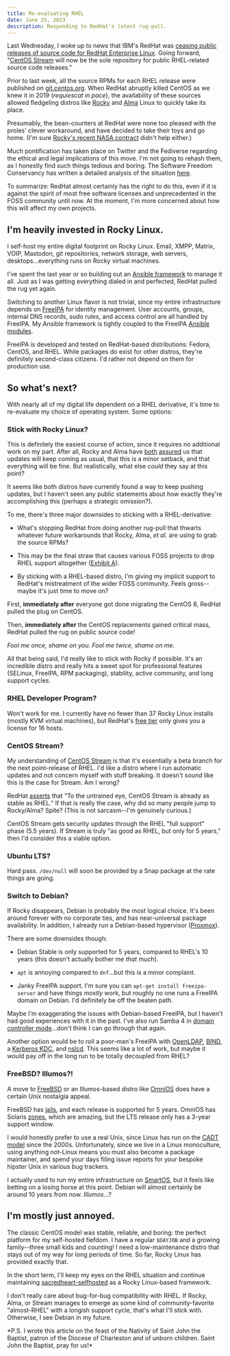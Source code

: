 ```yaml
---
title: Re-evaluating RHEL
date: June 25, 2023
description: Responding to RedHat's latest rug-pull.
---
```


Last Wednesday, I woke up to news that IBM's RedHat was [ceasing public releases
of source code for RedHat Enterprise Linux](https://www.redhat.com/en/blog/furthering-evolution-centos-stream).
Going forward, "[CentOS Stream](https://www.centos.org/centos-stream/) will now
be the sole repository for public RHEL-related source code releases."

Prior to last week, all the source RPMs for each RHEL release were published on
[git.centos.org](https://git.centos.org/). When RedHat abruptly killed CentOS as
we knew it in 2019 (*requiescat in pace*), the availability of these sources allowed
fledgeling distros like [Rocky](https://rockylinux.org/) and [Alma](https://almalinux.org/)
Linux to quickly take its place.

Presumably, the bean-counters at RedHat were none too pleased with the proles'
clever workaround, and have decided to take their toys and go home. (I'm sure
[Rocky's recent NASA contract](https://twitter.com/rocky_linux/status/1668781190520918019)
didn't help either.)

Much pontification has taken place on Twitter and the Fediverse regarding
the ethical and legal implications of this move. I'm not going to rehash them,
as I honestly find such things tedious and boring. The Software Freedom Conservancy
has written a detailed analysis of the situation [here](https://sfconservancy.org/blog/2023/jun/23/rhel-gpl-analysis/).

To summarize: RedHat almost certainly has the right to do this, even if it is
against the spirit of most free software licenses and unprecedented in the FOSS
community until now. At the moment, I'm more concerned about how this will affect
my own projects.

## I'm heavily invested in Rocky Linux.

I self-host my entire digital footprint on Rocky Linux. Email, XMPP, Matrix, VOIP,
Mastodon, git repositories, network storage, web servers, desktops...everything
runs on Rocky virtual machines.

I've spent the last year or so building out an [Ansible framework](https://github.com/sacredheartsc/selfhosted)
to manage it all. Just as I was getting everything dialed in and perfected,
RedHat pulled the rug yet again.

Switching to another Linux flavor is not trivial, since my entire infrastructure
depends on [FreeIPA](https://freeipa.org/) for identity management. User accounts,
groups, internal DNS records, sudo rules, and access control are all handled by FreeIPA.
My Ansible framework is tightly coupled to the FreeIPA [Ansible modules](https://github.com/freeipa/ansible-freeipa).

FreeIPA is developed and tested on RedHat-based distributions: Fedora, CentOS,
and RHEL. While packages do exist for other distros, they're definitely second-class
citizens. I'd rather not depend on them for production use.

## So what's next?

With nearly all of my digital life dependent on a RHEL derivative, it's time to
re-evaluate my choice of operating system. Some options:

### Stick with Rocky Linux?

This is definitely the easiest course of action, since it requires no additional
work on my part. After all, Rocky and Alma have
[both](https://rockylinux.org/news/brave-new-world-path-forward/)
[assured](https://almalinux.org/blog/impact-of-rhel-changes/)
us that updates will keep coming as usual, that this is a minor setback, and that
everything will be fine. But realistically, what else *could* they say at this point?

It seems like both distros have currently found a way to keep pushing updates, but
I haven't seen any public statements about how exactly they're accomplishing this (perhaps
a strategic omission?).

To me, there's three major downsides to sticking with a RHEL-derivative:

- What's stopping RedHat from doing another rug-pull that thwarts whatever
  future workarounds that Rocky, Alma, *et al.* are using to grab the source RPMs?

- This may be the final straw that causes various FOSS projects to drop RHEL
  support altogether ([Exhibit A](https://www.jeffgeerling.com/blog/2023/removing-official-support-red-hat-enterprise-linux)). 

- By sticking with a RHEL-based distro, I'm giving my implicit support to RedHat's
  mistreatment of the wider FOSS community. Feels gross--maybe it's just time to
  move on?

First, **immediately after** everyone got done migrating the CentOS 8, RedHat
pulled the plug on CentOS.

Then, **immediately after** the CentOS replacements gained critical mass, RedHat
pulled the rug on public source code!

*Fool me once, shame on you. Fool me twice, shame on me.*

All that being said, I'd really like to stick with Rocky if possible. It's an
incredible distro and really hits a sweet spot for professional features (SELinux,
FreeIPA, RPM packaging), stability, active community, and long support cycles.

### RHEL Developer Program?

Won't work for me. I currently have no fewer than 37 Rocky Linux installs (mostly KVM
virtual machines), but RedHat's [free tier](https://developers.redhat.com/articles/faqs-no-cost-red-hat-enterprise-linux)
only gives you a license for 16 hosts.

### CentOS Stream?

My understanding of [CentOS Stream](https://www.centos.org/centos-stream/) is that it's
essentially a beta branch for the next point-release of RHEL. I'd like a distro where I
run automatic updates and not concern myself with stuff breaking. It doesn't *sound*
like this is the case for Stream. Am I wrong?

RedHat [asserts](https://blog.centos.org/2020/12/centos-stream-is-continuous-delivery/) that
"To the untrained eye, CentOS Stream is already as stable as RHEL." If that is really the case,
why did so many people jump to Rocky/Alma? Spite? (This is not sarcasm--I'm genuinely curious.)

CentOS Stream gets security updates through the RHEL "full support" phase (5.5 years). If Stream
is truly "as good as RHEL, but only for 5 years," then I'd consider this a viable option.

### Ubuntu LTS?

Hard pass. `/dev/null` will soon be provided by a Snap package at the rate things are going.

### Switch to Debian?

If Rocky disappears, Debian is probably the most logical choice. It's been around
forever with no corporate ties, and has near-universal package availability. In addition,
I already run a Debian-based hypervisor ([Proxmox](https://www.proxmox.com/)).

There are some downsides though:

- Debian Stable is only supported for 5 years, compared to RHEL's 10 years (this
  doesn't actually bother me *that* much).

- `apt` is annoying compared to `dnf`...but this is a minor complaint.

- Janky FreeIPA support. I'm sure you can `apt-get install freeipa-server` and
  have things *mostly* work, but roughly no one runs a FreeIPA domain on Debian. I'd
  definitely be off the beaten path.

Maybe I'm exaggerating the issues with Debian-based FreeIPA, but I haven't had good
experiences with it in the past. I've also run Samba 4 in [domain controller mode](https://wiki.samba.org/index.php/Setting_up_Samba_as_an_Active_Directory_Domain_Controller)...don't
think I can go through that again.

Another option would be to roll a poor-man's FreeIPA with
[OpenLDAP](https://www.openldap.org/),
[BIND](https://www.isc.org/bind/),
a [Kerberos KDC](https://web.mit.edu/kerberos/),
and
[nslcd](https://github.com/arthurdejong/nss-pam-ldapd). This seems like a lot
of work, but maybe it would pay off in the long run to be totally decoupled from RHEL?

### FreeBSD? Illumos?!

A move to [FreeBSD](https://www.freebsd.org/) or an Illumos-based distro like
[OmniOS](https://omnios.org/) does have a certain Unix nostalgia appeal.

FreeBSD has [jails](https://docs.freebsd.org/en/books/handbook/jails/), and each release
is supported for 5 years. OmniOS has Solaris [zones](https://docs.oracle.com/cd/E19455-01/817-1592/zones.intro-1/index.html),
which are amazing, but the LTS release only has a 3-year support window.

I would honestly prefer to use a real Unix, since Linux has run on the [CADT model](https://www.jwz.org/doc/cadt.html)
since the 2000s. Unfortunately, since we live in a Linux monoculture, using anything
not-Linux means you must also become a package maintainer, and spend your days
filing issue reports for your bespoke hipster Unix in various bug trackers.

I actually used to run my entire infrastructure on [SmartOS](https://www.tritondatacenter.com/smartos),
but it feels like betting on a losing horse at this point. Debian will almost certainly be
around 10 years from now. *Illumos*...?

## I'm mostly just annoyed.

The classic CentOS model was stable, reliable, and boring: the perfect platform
for my self-hosted fiefdom. I have a regular `$DAYJOB` and a growing family--three
small kids and counting! I need a low-maintenance distro that
stays out of my way for long periods of time. So far, Rocky Linux has provided
exactly that.

In the short term, I'll keep my eyes on the RHEL situation and continue maintaining
[sacredheart-selfhosted](https://github.com/sacredheartsc/selfhosted) as a
Rocky Linux-based framework.

I don't really care about bug-for-bug compatibility with RHEL. If Rocky, Alma, or
Stream manages to emerge as some kind of community-favorite "almost-RHEL" with a
longish support cycle, that's what I'll stick with. Otherwise, I see Debian in my future.

<aside>
*P.S. I wrote this article on the feast of the Nativity of Saint John the Baptist, patron of
the Diocese of Charleston and of unborn children. Saint John the Baptist, pray for us!*
</aside>
